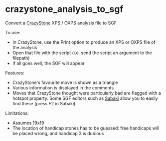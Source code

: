 # crazystone_analysis_to_sgf
Convert a [CrazyStone](http://www.remi-coulom.fr/CrazyStone/) XPS / OXPS analysis file to SGF

To use:

* In CrazyStone, use the Print option to produce an XPS or OXPS file of the analysis
* Open that file with the script (i.e. send the script an argument to the filepath)
* If all goes well, the SGF will appear

Features:

* CrazyStone's favourite move is shown as a triangle
* Various information is displayed in the comments
* Moves that CrazyStone thought were particularly bad are flagged with a hotspot property. Some SGF editors such as [Sabaki](https://github.com/yishn/Sabaki) allow you to easily find these (press F2 in Sabaki)

Limitations:

* Assumes 19x19
* The location of handicap stones has to be guessed: free handicaps will be placed wrong, and handicap 3 is dubious
